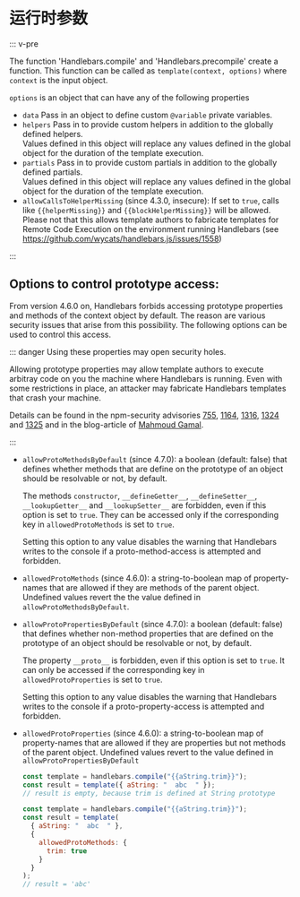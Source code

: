 # 运行时参数

::: v-pre

The function 'Handlebars.compile' and 'Handlebars.precompile' create a function. This function can be called as
`template(context, options)` where `context` is the input object.

`options` is an object that can have any of the following properties

- `data` Pass in an object to define custom `@variable` private variables.
- `helpers` Pass in to provide custom helpers in addition to the globally defined helpers.  
  Values defined in this object will replace any values defined in the global object for the duration of the template
  execution.
- `partials` Pass in to provide custom partials in addition to the globally defined partials.  
  Values defined in this object will replace any values defined in the global object for the duration of the template
  execution.
- `allowCallsToHelperMissing` (since 4.3.0, insecure): If set to `true`, calls like `{{helperMissing}}` and
  `{{blockHelperMissing}}` will be allowed. Please not that this allows template authors to fabricate templates for
  Remote Code Execution on the environment running Handlebars (see https://github.com/wycats/handlebars.js/issues/1558)

:::

## Options to control prototype access:

From version 4.6.0 on, Handlebars forbids accessing prototype properties and methods of the context object by default.
The reason are various security issues that arise from this possibility. The following options can be used to control
this access.

::: danger Using these properties may open security holes.

Allowing prototype properties may allow template authors to execute arbitray code on you the machine where Handlebars is
running. Even with some restrictions in place, an attacker may fabricate Handlebars templates that crash your machine.

Details can be found in the npm-security advisories [755](https://www.npmjs.com/advisories/755),
[1164](https://www.npmjs.com/advisories/1164), [1316](https://www.npmjs.com/advisories/1316),
[1324](https://www.npmjs.com/advisories/1324) and [1325](https://www.npmjs.com/advisories/1325) and in the blog-article
of [Mahmoud Gamal](http://mahmoudsec.blogspot.com/2019/04/handlebars-template-injection-and-rce.html).

:::

- `allowProtoMethodsByDefault` (since 4.7.0): a boolean (default: false) that defines whether methods that are define on
  the prototype of an object should be resolvable or not, by default.

  The methods `constructor`, `__defineGetter__`, `__defineSetter__`, `__lookupGetter__` and `__lookupSetter__` are
  forbidden, even if this option is set to `true`. They can be accessed only if the corresponding key in
  `allowedProtoMethods` is set to `true`.

  Setting this option to any value disables the warning that Handlebars writes to the console if a proto-method-access
  is attempted and forbidden.

- `allowedProtoMethods` (since 4.6.0): a string-to-boolean map of property-names that are allowed if they are methods of
  the parent object. Undefined values revert the the value defined in `allowProtoMethodsByDefault`.
- `allowProtoPropertiesByDefault` (since 4.7.0): a boolean (default: false) that defines whether non-method properties
  that are defined on the prototype of an object should be resolvable or not, by default.

  The property `__proto__` is forbidden, even if this option is set to `true`. It can only be accessed if the
  corresponding key in `allowedProtoProperties` is set to `true`.

  Setting this option to any value disables the warning that Handlebars writes to the console if a proto-property-access
  is attempted and forbidden.

- `allowedProtoProperties` (since 4.6.0): a string-to-boolean map of property-names that are allowed if they are
  properties but not methods of the parent object. Undefined values revert to the value defined in
  `allowProtoPropertiesByDefault`

  ```js
  const template = handlebars.compile("{{aString.trim}}");
  const result = template({ aString: "  abc  " });
  // result is empty, because trim is defined at String prototype
  ```

  ```js
  const template = handlebars.compile("{{aString.trim}}");
  const result = template(
    { aString: "  abc  " },
    {
      allowedProtoMethods: {
        trim: true
      }
    }
  );
  // result = 'abc'
  ```
